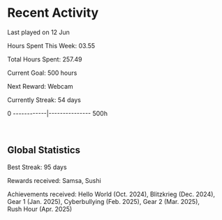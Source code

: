 # Recent Activity
Last played on 12 Jun  

Hours Spent This Week: 03.55  

Total Hours Spent: 257.49  

Current Goal: 500 hours  

Next Reward: Webcam

Currently Streak: 54 days 

0 ------------|--------------- 500h  
<br><br>

## Global Statistics
Best Streak: 95 days

Rewards received: Samsa, Sushi

Achievements received: Hello World (Oct. 2024), Blitzkrieg (Dec. 2024), Gear 1 (Jan. 2025), Cyberbullying (Feb. 2025), Gear 2 (Mar. 2025),  
Rush Hour (Apr. 2025)
